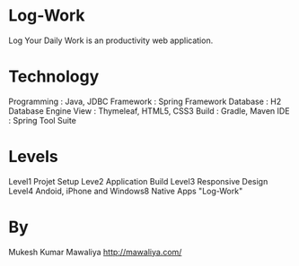 Log-Work
============

Log Your Daily Work is an productivity web application.

Technology
============
Programming  : Java, JDBC
Framework    : Spring Framework
Database     : H2 Database Engine
View         : Thymeleaf, HTML5, CSS3
Build        : Gradle, Maven
IDE          : Spring Tool Suite


Levels
============
Level1
	Projet Setup
Leve2
	Application Build
Level3
	Responsive Design	
Level4
	Andoid, iPhone and Windows8 Native Apps "Log-Work"

By
============
Mukesh Kumar Mawaliya
http://mawaliya.com/
